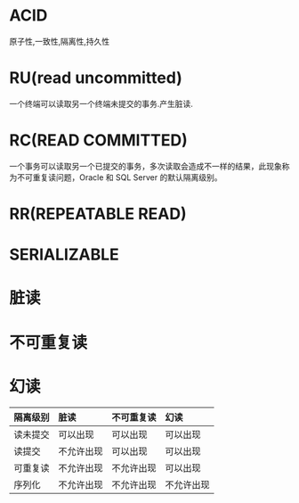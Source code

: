 # ACID

原子性,一致性,隔离性,持久性

# RU(read uncommitted)

一个终端可以读取另一个终端未提交的事务.产生脏读.

# RC(READ COMMITTED)

一个事务可以读取另一个已提交的事务，多次读取会造成不一样的结果，此现象称为不可重复读问题，Oracle 和 SQL Server 的默认隔离级别。

# RR(REPEATABLE READ)



# SERIALIZABLE

# 脏读

# 不可重复读

# 幻读

| **隔离级别** | **脏读**   | **不可重复读** | **幻读**   |
| :----------- | :--------- | :------------- | :--------- |
| 读未提交     | 可以出现   | 可以出现       | 可以出现   |
| 读提交       | 不允许出现 | 可以出现       | 可以出现   |
| 可重复读     | 不允许出现 | 不允许出现     | 可以出现   |
| 序列化       | 不允许出现 | 不允许出现     | 不允许出现 |